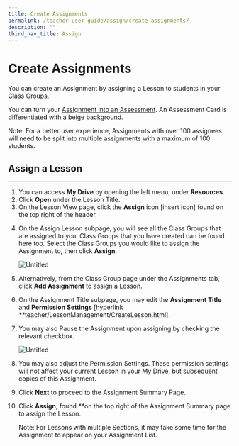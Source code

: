 ```yaml
---
title: Create Assignments
permalink: /teacher-user-guide/assign/create-assignments/
description: ""
third_nav_title: Assign
---
```

<h1 id="create-assignments">Create Assignments</h1>
<p>You can create an Assignment by assigning a Lesson to students in your Class Groups.</p>
<p>You can turn your <a href="https://docs.learning.moe.edu.sg/sls/teachers/user-guide/vle/teacher/AssignmentFeedback/SetAsAssessment.html">Assignment into an Assessment</a>. An Assessment Card is differentiated with a beige background.</p>
<p>Note: For a better user experience, Assignments with over 100 assignees will need to be split into multiple assignments with a maximum of 100 students. </p>
<h2 id="-assign-a-lesson-"><strong>Assign a Lesson</strong></h2>
<hr>
<ol>
<li>You can access <strong>My Drive</strong> by opening the left menu, under <strong>Resources</strong>.</li>
<li>Click <strong>Open</strong> under the Lesson Title.</li>
<li>On the Lesson View page, click the <strong>Assign</strong> icon [insert icon] found on the top right of the header.</li>
<li><p>On the Assign Lesson subpage, you will see all the Class Groups that are assigned to you. Class Groups that you have created can be found here too. Select the Class Groups you would like to assign the Assignment to, then click <strong>Assign</strong>.</p>
<p> <img alt="Untitled" src="https://s3-us-west-2.amazonaws.com/secure.notion-static.com/b4b5601a-be56-41fd-bc8a-4b4637b3b648/Untitled.png"></p>
</li>
<li><p>Alternatively, from the Class Group page under the Assignments tab, click <strong>Add Assignment</strong> to assign a Lesson.</p>
</li>
<li>On the Assignment Title subpage, you may edit the <strong>Assignment Title</strong> and <strong>Permission Settings</strong> [hyperlink <em>**</em>teacher/LessonManagement/CreateLesson.html].</li>
<li><p>You may also Pause the Assignment upon assigning by checking the relevant checkbox. </p>
<p> <img alt="Untitled" src="https://s3-us-west-2.amazonaws.com/secure.notion-static.com/8d1866ab-99da-4720-b5bd-e9af1782a040/Untitled.png"></p>
</li>
<li><p>You may also adjust the Permission Settings. These permission settings will not affect your current Lesson in your My Drive, but subsequent copies of this Assignment.</p>
</li>
<li>Click <strong>Next</strong> to proceed to the Assignment Summary Page.</li>
<li><p>Click <strong>Assign</strong>, found <em>**</em>on the top right of the Assignment Summary page to assign the Lesson.</p>
<p>Note: For Lessons with multiple Sections, it may take some time for the Assignment to appear on your Assignment List.</p>
</li>
</ol>